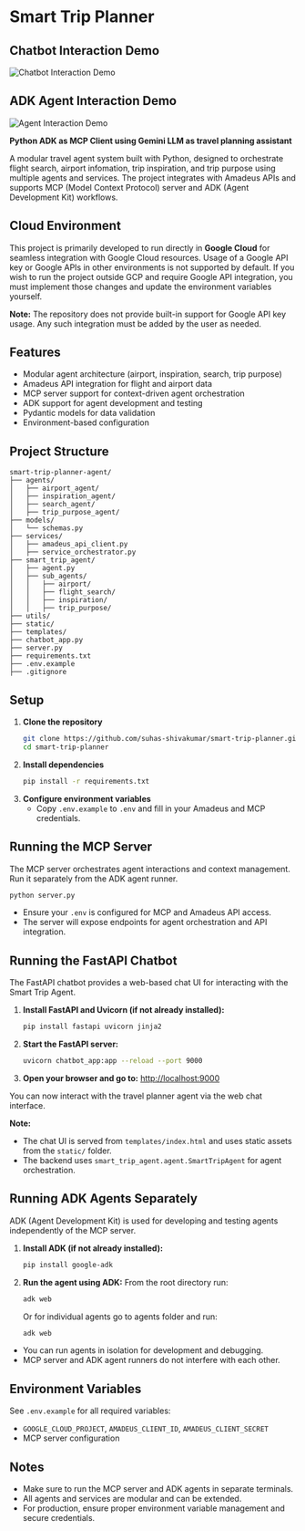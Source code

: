 # Smart Trip Planner

## Chatbot Interaction Demo
![Chatbot Interaction Demo](static/adk_agent_interaction.gif)

## ADK Agent Interaction Demo
![Agent Interaction Demo](static/adk_agent_interaction.gif)

**Python ADK as MCP Client using Gemini LLM as travel planning assistant**

A modular travel agent system built with Python, designed to orchestrate flight search, airport infomation, trip inspiration, and trip purpose using multiple agents and services. The project integrates with Amadeus APIs and supports MCP (Model Context Protocol) server and ADK (Agent Development Kit) workflows.

## Cloud Environment
This project is primarily developed to run directly in **Google Cloud** for seamless integration with Google Cloud resources. Usage of a Google API key or Google APIs in other environments is not supported by default. If you wish to run the project outside GCP and require Google API integration, you must implement those changes and update the environment variables yourself.

**Note:** The repository does not provide built-in support for Google API key usage. Any such integration must be added by the user as needed.

## Features
- Modular agent architecture (airport, inspiration, search, trip purpose)
- Amadeus API integration for flight and airport data
- MCP server support for context-driven agent orchestration
- ADK support for agent development and testing
- Pydantic models for data validation
- Environment-based configuration

## Project Structure
```
smart-trip-planner-agent/
├── agents/
│   ├── airport_agent/
│   ├── inspiration_agent/
│   ├── search_agent/
│   ├── trip_purpose_agent/
├── models/
│   └── schemas.py
├── services/
│   ├── amadeus_api_client.py
│   ├── service_orchestrator.py
├── smart_trip_agent/
│   ├── agent.py
│   ├── sub_agents/
│   │   ├── airport/
│   │   ├── flight_search/
│   │   ├── inspiration/
│   │   ├── trip_purpose/
├── utils/
├── static/
├── templates/
├── chatbot_app.py
├── server.py
├── requirements.txt
├── .env.example
├── .gitignore
```

## Setup
1. **Clone the repository**
   ```sh
   git clone https://github.com/suhas-shivakumar/smart-trip-planner.git
   cd smart-trip-planner
   ```
2. **Install dependencies**
   ```sh
   pip install -r requirements.txt
   ```
3. **Configure environment variables**
   - Copy `.env.example` to `.env` and fill in your Amadeus and MCP credentials.

## Running the MCP Server
The MCP server orchestrates agent interactions and context management. Run it separately from the ADK agent runner.

```sh
python server.py
```
- Ensure your `.env` is configured for MCP and Amadeus API access.
- The server will expose endpoints for agent orchestration and API integration.

## Running the FastAPI Chatbot
The FastAPI chatbot provides a web-based chat UI for interacting with the Smart Trip Agent.

1. **Install FastAPI and Uvicorn (if not already installed):**
   ```sh
   pip install fastapi uvicorn jinja2
   ```
2. **Start the FastAPI server:**
   ```sh
   uvicorn chatbot_app:app --reload --port 9000
   ```
3. **Open your browser and go to:**
   [http://localhost:9000](http://localhost:9000)

You can now interact with the travel planner agent via the web chat interface.

**Note:**
- The chat UI is served from `templates/index.html` and uses static assets from the `static/` folder.
- The backend uses `smart_trip_agent.agent.SmartTripAgent` for agent orchestration.

## Running ADK Agents Separately
ADK (Agent Development Kit) is used for developing and testing agents independently of the MCP server.

1. **Install ADK (if not already installed):**
   ```sh
   pip install google-adk
   ```
2. **Run the agent using ADK:**
   From the root directory run:
   ```sh
   adk web
   ```
   Or for individual agents go to agents folder and run:
   ```sh
   adk web
   ```
- You can run agents in isolation for development and debugging.
- MCP server and ADK agent runners do not interfere with each other.

## Environment Variables
See `.env.example` for all required variables:
- `GOOGLE_CLOUD_PROJECT`, `AMADEUS_CLIENT_ID`, `AMADEUS_CLIENT_SECRET`
- MCP server configuration

## Notes
- Make sure to run the MCP server and ADK agents in separate terminals.
- All agents and services are modular and can be extended.
- For production, ensure proper environment variable management and secure credentials.

